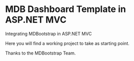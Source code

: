 # MDB Dashboard Template in ASP.NET MVC

Integrating MDBootstrap in ASP.NET MVC

Here you will find a working project to take as starting point.

Thanks to the MDBootstrap Team.